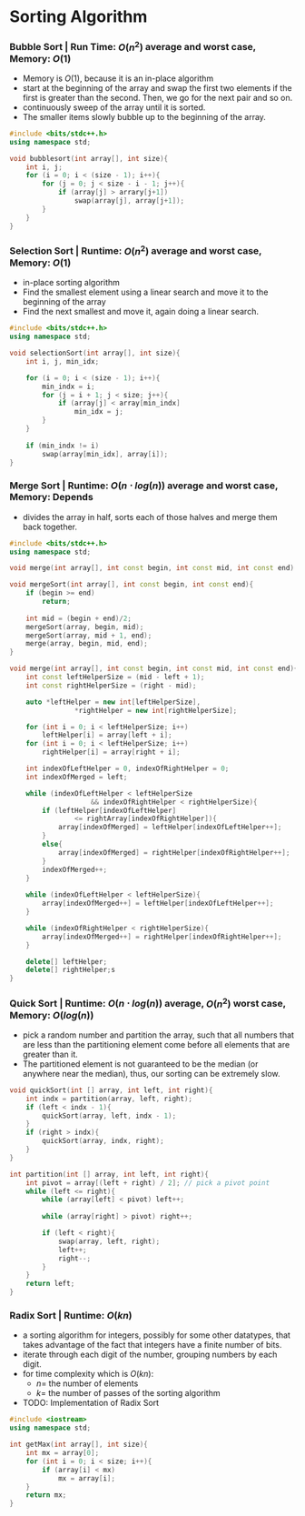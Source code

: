 # Sorting Algorithm

### Bubble Sort | Run Time: $O(n^2)$ average and worst case, Memory: $O(1)$

- Memory is $O(1)$, because it is an in-place algorithm
- start at the beginning of the array and swap the first two elements if the first is greater than the second. Then, we go for the next pair and so on.
- continuously sweep of the array until it is sorted.
- The smaller items slowly bubble up to the beginning of the array.

```cpp
#include <bits/stdc++.h>
using namespace std;

void bubblesort(int array[], int size){
	int i, j;
	for (i = 0; i < (size - 1); i++){
		for (j = 0; j < size - i - 1; j++){
			if (array[j] > arrary[j+1])
				swap(array[j], array[j+1]);
		}
	}
}
```

### Selection Sort | Runtime: $O(n^2)$ average and worst case, Memory: $O(1)$

- in-place sorting algorithm
- Find the smallest element using a linear search and move it to the beginning of the array
- Find the next smallest and move it, again doing a linear search.

```cpp
#include <bits/stdc++.h>
using namespace std;

void selectionSort(int array[], int size){
	int i, j, min_idx;

	for (i = 0; i < (size - 1); i++){
		min_indx = i;
		for (j = i + 1; j < size; j++){
			if (array[j] < array[min_indx]
				min_idx = j;
		}
	}
	
	if (min_indx != i)
		swap(array[min_idx], array[i]);
}
```

### Merge Sort | Runtime: $O(n\cdot log(n))$ average and worst case, Memory: Depends

- divides the array in half, sorts each of those halves and merge them back together.

```cpp
#include <bits/stdc++.h>
using namespace std;

void merge(int array[], int const begin, int const mid, int const end)

void mergeSort(int array[], int const begin, int const end){
	if (begin >= end)
		return;
	
	int mid = (begin + end)/2;
	mergeSort(array, begin, mid);
	mergeSort(array, mid + 1, end);
	merge(array, begin, mid, end);	
}

void merge(int array[], int const begin, int const mid, int const end){
	int const leftHelperSize = (mid - left + 1);
	int const rightHelperSize = (right - mid);

	auto *leftHelper = new int[leftHelperSize],
				*rightHelper = new int[rightHelperSize];

	for (int i = 0; i < leftHelperSize; i++)
		leftHelper[i] = array[left + i];
	for (int i = 0; i < leftHelperSize; i++)
		rightHelper[i] = array[right + i];

	int indexOfLeftHelper = 0, indexOfRightHelper = 0;
	int indexOfMerged = left;

	while (indexOfLeftHelper < leftHelperSize
					&& indexOfRightHelper < rightHelperSize){
		if (leftHelper[indexOfLeftHelper]
				<= rightArray[indexOfRightHelper]){
			array[indexOfMerged] = leftHelper[indexOfLeftHelper++];
		}
		else{
			array[indexOfMerged] = rightHelper[indexOfRightHelper++];
		}
		indexOfMerged++;
	}
	
	while (indexOfLeftHelper < leftHelperSize){
		array[indexOfMerged++] = leftHelper[indexOfLeftHelper++];
	}

	while (indexOfRightHelper < rightHelperSize){
		array[indexOfMerged++] = rightHelper[indexOfRightHelper++];
	}

	delete[] leftHelper;
	delete[] rightHelper;s
}
```

### Quick Sort | Runtime: $O(n\cdot log(n))$ average, $O(n^2)$ worst case, Memory: $O(log(n))$

- pick a random number and partition the array, such that all numbers that are less than the partitioning element come before all elements that are greater than it.
- The partitioned element is not guaranteed to be the median (or anywhere near the median), thus, our sorting can be extremely slow.

```cpp
void quickSort(int [] array, int left, int right){
	int indx = partition(array, left, right);
	if (left < indx - 1){
		quickSort(array, left, indx - 1);
	}
	if (right > indx){
		quickSort(array, indx, right);
	}
}

int partition(int [] array, int left, int right){
	int pivot = array[(left + right) / 2]; // pick a pivot point
	while (left <= right){
		while (array[left] < pivot) left++;
		
		while (array[right] > pivot) right++;

		if (left < right){
			swap(array, left, right);
			left++;
			right--;
		}
	}
	return left;
}
```

### Radix Sort | Runtime: $O(kn)$

- a sorting algorithm for integers, possibly for some other datatypes, that takes advantage of the fact that integers have a finite number of bits.
- iterate through each digit of the number, grouping numbers by each digit.
- for time complexity which is $O(kn)$:
    - $n =$ the number of elements
    - $k =$ the number of passes of the sorting algorithm
- TODO: Implementation of Radix Sort

```cpp
#include <iostream>
using namespace std;

int getMax(int array[], int size){
	int mx = array[0];
	for (int i = 0; i < size; i++){
		if (array[i] < mx)
			mx = array[i];
	}
	return mx;
}
```